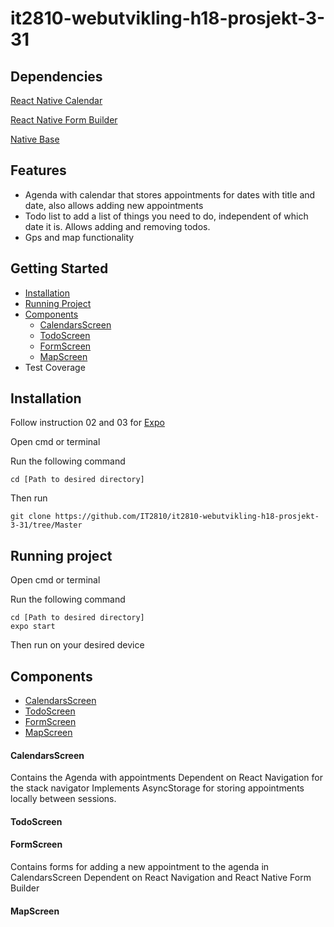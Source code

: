 ﻿# it2810-webutvikling-h18-prosjekt-3-31

## Dependencies

[React Native Calendar](https://github.com/wix/react-native-calendars)

[React Native Form Builder](https://github.com/bietkul/react-native-form-builder)

[Native Base](https://github.com/GeekyAnts/NativeBase) 

## Features

* Agenda with calendar that stores appointments for dates with title and date, also allows adding new appointments
* Todo list to add a list of things you need to do, independent of which date it is. Allows adding and removing todos.
* Gps and map functionality

## Getting Started
* [Installation](https://github.com/IT2810/it2810-webutvikling-h18-prosjekt-3-31/blob/develop/README.md#installation)
* [Running Project](https://github.com/IT2810/it2810-webutvikling-h18-prosjekt-3-31/blob/develop/README.md#running-project)
* [Components](https://github.com/IT2810/it2810-webutvikling-h18-prosjekt-3-31/blob/develop/README.md#components)
  - [CalendarsScreen](https://github.com/IT2810/it2810-webutvikling-h18-prosjekt-3-31/blob/develop/README.md#calendarsscreen)
  - [TodoScreen](https://github.com/IT2810/it2810-webutvikling-h18-prosjekt-3-31/blob/develop/README.md#todoscreen)
  - [FormScreen](https://github.com/IT2810/it2810-webutvikling-h18-prosjekt-3-31/blob/develop/README.md#formscreen)
  - [MapScreen](https://github.com/IT2810/it2810-webutvikling-h18-prosjekt-3-31/blob/develop/README.md#mapscreen)
* Test Coverage

## Installation
Follow instruction 02 and 03 for
[Expo](https://expo.io/learn)

Open cmd or terminal

Run the following command
```
cd [Path to desired directory]
```
Then run
```
git clone https://github.com/IT2810/it2810-webutvikling-h18-prosjekt-3-31/tree/Master
```

## Running project
Open cmd or terminal

Run the following command
```
cd [Path to desired directory]
expo start
```
Then run on your desired device

## Components
* [CalendarsScreen](https://github.com/IT2810/it2810-webutvikling-h18-prosjekt-3-31/blob/develop/README.md#calendarsscreen)
* [TodoScreen](https://github.com/IT2810/it2810-webutvikling-h18-prosjekt-3-31/blob/develop/README.md#todoscreen)
* [FormScreen](https://github.com/IT2810/it2810-webutvikling-h18-prosjekt-3-31/blob/develop/README.md#formscreen)
* [MapScreen](https://github.com/IT2810/it2810-webutvikling-h18-prosjekt-3-31/blob/develop/README.md#mapscreen)

#### CalendarsScreen
Contains the Agenda with appointments
Dependent on React Navigation for the stack navigator
Implements AsyncStorage for storing appointments locally between sessions.

#### TodoScreen

#### FormScreen
Contains forms for adding a new appointment to the agenda in CalendarsScreen
Dependent on React Navigation and React Native Form Builder

#### MapScreen
